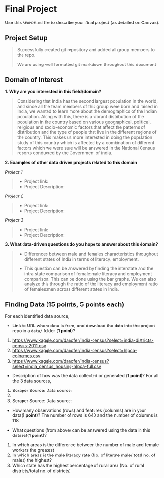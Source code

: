# Final Project
Use this `REAMDE.md` file to describe your final project (as detailed on Canvas).

## Project Setup
> Successfully created git repository and added all group members to the repo.
>
> We are using well formatted git markdown throughout this document

## Domain of Interest
**1. Why are you interested in this field/domain?**
> Considering that India has the second largest population in the world, and since all the team members of this group were born and raised in India, we  wanted to learn more about the demographics of the Indian population. Along with this, there is a vibrant distribution of the population in the country based on various geographical, political, religious and socio-economic factors that affect the patterns of distribution and the type of people that live in the different regions of the country. This makes us more interested in doing the population study of this country which is affected by a combination of different factors which we were sure will be answered in the National Census reports conducted by the Government of India.

**2. Examples of other data driven projects related to this domain**

*Project 1*
> - Project link:
> - Project Description:

*Project 2*
> - Project link:
> - Project Description:

*Project 3*
> - Project link:
> - Project Description:

**3. What data-driven questions do you hope to answer about this domain?**

> - Differences between male and females characteristics throughout different states of India in terms of literacy, employment.
>
> - This question can be answered by finding the interstate and the intra state comparison of female:male literacy and employment comparison. This can be done using the bar graphs. We can also analyze this through the ratio of the literacy and employment ratio of females:men across different states in India.
## Finding Data (**15 points**, 5 points each)
For each identified data source, 
- Link to URL where data is from, and download the data into the project repo in a `data/` folder (**1 point**)?
1. https://www.kaggle.com/danofer/india-census?select=india-districts-census-2011.csv
2. https://www.kaggle.com/danofer/india-census?select=hlpca-colnames.csv
3. https://www.kaggle.com/danofer/india-census?select=india_census_housing-hlpca-full.csv

- Description of how was the data collected or generated (**1 point**)?
For all the 3 data sources,
1. Scraper Source: [](https://github.com/nishusharma1608/India-Census-2011-Analysis)
Data source: [](http://censusindia.gov.in/2011-Common/CensusData2011.html)
2. 
3. Scraper Source: [](https://github.com/pigshell/india-census-2011)
Data source: [](http://censusindia.gov.in/2011-Common/CensusData2011.html)

- How many observations (rows) and features (columns) are in your data(**1 point**)?
The number of rows is 640 and the number of columns is 118

- What questions (from above) can be answered using the data in this dataset(**1 point**)?
1.  In which areas is the difference between the number of male and female workers the greatest
2. In which areas is the male literacy rate (No. of literate male/ total no. of males) the highest?
3. Which state has the highest percentage of rural area (No. of rural districts/total no. of districts)

